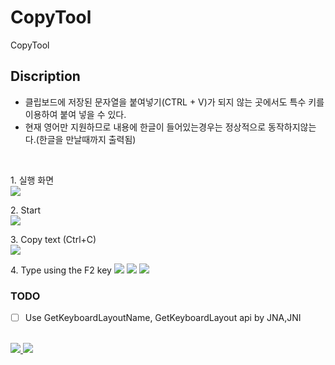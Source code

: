 # CopyTool
CopyTool

## Discription
* 클립보드에 저장된 문자열을 붙여넣기(CTRL + V)가 되지 않는 곳에서도 특수 키를 이용하여  붙여 넣을 수 있다. 
* 현재 영어만 지원하므로 내용에 한글이 들어있는경우는 정상적으로 동작하지않는다.(한글을 만날때까지 출력됨)

</br>
<p>
1. 실행 화면</br>
<img src="https://user-images.githubusercontent.com/19161231/47775137-39a4b900-dd32-11e8-9667-7445fca358e4.png">
</p>

<p>
2. Start</br>
<img src="https://user-images.githubusercontent.com/19161231/47775381-d36c6600-dd32-11e8-95ef-3fc2a12efd10.png">
</p>

<p>
3. Copy text (Ctrl+C)</br>
<kbd>
<img src="https://user-images.githubusercontent.com/19161231/47775360-c94a6780-dd32-11e8-9f49-151460ba076c.png">
</kbd>
</p>

<p>
4. Type using the F2 key
<img src="https://user-images.githubusercontent.com/19161231/47777158-77581080-dd37-11e8-9593-4ba86e7b55ac.gif">
<img src="https://user-images.githubusercontent.com/19161231/52038082-6dcb8800-2574-11e9-8c25-2fc030c10d53.gif">
<img src="https://user-images.githubusercontent.com/19161231/65303676-92cf4280-dbb9-11e9-9718-425982fefebb.gif">

</p>

### TODO
- [ ] Use GetKeyboardLayoutName, GetKeyboardLayout api by JNA,JNI



</br> 
<a href="mailto:dydtjr1994@gmail.com" target="_blank">
  <img src="https://img.shields.io/badge/E--mail-Yongseok%20choi-yellow.svg">
</a>
<a href="https://dydtjr1128.github.io/" target="_blank">
  <img src="https://img.shields.io/badge/Blog-cys__star%27s%20Blog-blue.svg">
</a>
